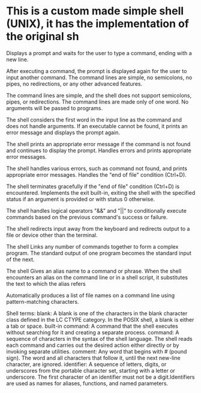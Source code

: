 # This is a custom made simple shell (UNIX), it has the implementation of the original sh

Displays a prompt and waits for the user to type a command, ending with a new line.

After executing a command, the prompt is displayed again for the user to input another command.
The command lines are simple, no semicolons, no pipes, no redirections, or any other advanced features.

The command lines are simple, and the shell does not support semicolons, pipes, or redirections.
The command lines are made only of one word. No arguments will be passed to programs.

The shell considers the first word in the input line as the command and does not handle arguments.
If an executable cannot be found, it prints an error message and displays the prompt again.

The shell prints an appropriate error message if the command is not found and continues to display the prompt.
Handles errors and prints appropriate error messages.

The shell handles various errors, such as command not found, and prints appropriate error messages.
Handles the "end of file" condition (Ctrl+D).

The shell terminates gracefully if the "end of file" condition (Ctrl+D) is encountered.
Implements the exit built-in, exiting the shell with the specified status if an argument is provided or with status 0 otherwise.

The shell handles logical operators "&&" and "||" to conditionally execute commands based on the previous command's success or failure.

The shell redirects input away from the keyboard and redirects output to a file or device other than the terminal.

The shell Links any number of commands together to form a complex program. The standard output of one program becomes the standard input of the next.

The shell Gives an alias name to a command or phrase. When the shell encounters an alias on the command line or in a shell script,
it substitutes the text to which the alias refers

Automatically produces a list of file names on a command line using pattern-matching characters.

Shell terms:
blank:	A blank is one of the characters in the blank character class defined in the LC CTYPE category. In the POSIX shell, a blank is either a tab or space.
built-in command:	A command that the shell executes without searching for it and creating a separate process.
command:	 A sequence of characters in the syntax of the shell language. The shell reads each command and carries out the desired action 
		either directly or by invoking separate utilities.
comment:   	Any word that begins with # (pound sign). The word and all characters that follow it, until the next new-line character, are ignored.
identifier:	A sequence of letters, digits, or underscores from the portable character set, starting with a letter or underscore.
		The first character of an identifier must not be a digit.Identifiers are used as names for aliases, functions, and named parameters.
